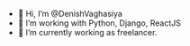 - 👋 Hi, I’m @DenishVaghasiya
- 👀 I’m working with Python, Django, ReactJS
- 🌱 I’m currently working as freelancer.

<!---
DenishVaghasiya/DenishVaghasiya is a ✨ special ✨ repository because its `README.md` (this file) appears on your GitHub profile.
You can click the Preview link to take a look at your changes.
--->
